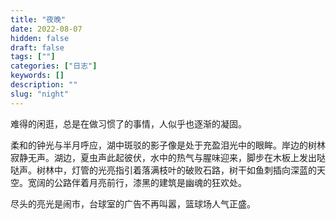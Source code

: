 ```yaml
---
title: "夜晚"
date: 2022-08-07
hidden: false
draft: false
tags: [""]
categories: ["日志"]
keywords: []
description: ""
slug: "night"
---
```


难得的闲逛，总是在做习惯了的事情，人似乎也逐渐的凝固。

柔和的钟光与半月呼应，湖中斑驳的影子像是处于充盈泪光中的眼眸。岸边的树林寂静无声。湖边，夏虫声此起彼伏，水中的热气与腥味迎来，脚步在木板上发出哒哒声。树林中，灯管的光亮指引着落满枝叶的破败石路，树干如鱼刺插向深蓝的天空。宽阔的公路伴着月亮前行，漆黑的建筑是幽魂的狂欢处。

尽头的亮光是闹市，台球室的广告不再叫嚣，篮球场人气正盛。